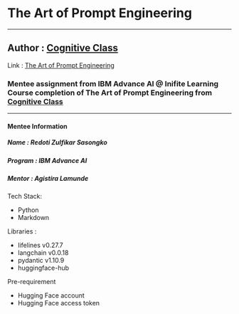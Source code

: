 # The Art of Prompt Engineering
 
---

## Author : [Cognitive Class](https://cognitiveclass.ai/) 
Link   : [The Art of Prompt Engineering](https://cognitiveclass.ai/courses/course-v1:IBMSkillsNetwork+GPXX0TGVEN+v1?authuser=0)

### Mentee assignment from IBM Advance AI @ Inifite Learning Course completion of The Art of Prompt Engineering from [Cognitive Class](https://cognitiveclass.ai/)

---

#### Mentee Information
##### Name : Redoti Zulfikar Sasongko
##### Program : IBM Advance AI
##### Mentor : Agistira Lamunde

Tech Stack:
- Python
- Markdown

Libraries :
- lifelines v0.27.7
- langchain v0.0.18
- pydantic v1.10.9
- huggingface-hub

Pre-requirement
- Hugging Face account
- Hugging Face access token
